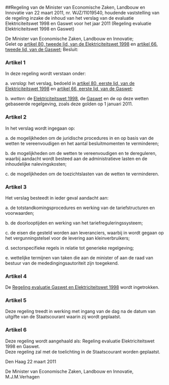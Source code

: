 <meta http-equiv='Content-Type' content='text/html; charset=utf-8' />

##Regeling van de Minister van Economische Zaken, Landbouw en Innovatie van 22 maart 2011, nr. WJZ/11019540, houdende vaststelling van de regeling inzake de inhoud van het verslag van de evaluatie Elektriciteitswet 1998 en Gaswet voor het jaar 2011 (Regeling evaluatie Elektriciteitswet 1998 en Gaswet)

De Minister van Economische Zaken, Landbouw en Innovatie;  
Gelet op [artikel 80, tweede lid, van de Elektriciteitswet 1998](../../../../../../../../wet/elektriciteitswet/1998/BWBR0009755/README.md) en [artikel 66, tweede lid, van de Gaswet](../../../../../../../../wet/gaswet/BWBR0011440/README.md);
Besluit:    

### Artikel  1  

In deze regeling wordt verstaan onder: 

a. *verslag:* het verslag, bedoeld in [artikel 80, eerste lid, van de Elektriciteitswet 1998](../../../../../../../../wet/elektriciteitswet/1998/BWBR0009755/README.md) en [artikel 66, eerste lid, van de Gaswet](../../../../../../../../wet/gaswet/BWBR0011440/README.md);  

b. *wetten:* de [Elektriciteitswet 1998](../../../../../../../../wet/elektriciteitswet/1998/BWBR0009755/README.md), de [Gaswet](../../../../../../../../wet/gaswet/BWBR0011440/README.md) en de op deze wetten gebaseerde regelgeving, zoals deze golden op 1 januari 2011.    

### Artikel  2  

In het verslag wordt ingegaan op: 

a. de mogelijkheden om de juridische procedures in en op basis van de wetten te vereenvoudigen en het aantal besluitmomenten te verminderen;  

b. de mogelijkheden om de wetten te vereenvoudigen en te dereguleren, waarbij aandacht wordt besteed aan de administratieve lasten en de inhoudelijke nalevingskosten;  

c. de mogelijkheden om de toezichtslasten van de wetten te verminderen.    

### Artikel  3  

Het verslag besteedt in ieder geval aandacht aan: 

a. de totstandkomingsprocedures en werking van de tariefstructuren en voorwaarden;  

b. de doorlooptijden en werking van het tariefreguleringssysteem;  

c. de eisen die gesteld worden aan leveranciers, waarbij in wordt gegaan op het vergunningstelsel voor de levering aan kleinverbruikers;  

d. sectorspecifieke regels in relatie tot generieke regelgeving;  

e. wettelijke termijnen van taken die aan de minister of aan de raad van bestuur van de mededingingsautoriteit zijn toegekend.    

### Artikel  4  

De [Regeling evaluatie Gaswet en Elektriciteitswet 1998](../../../../../../../../ministeriele-regeling/regeling/evaluatie/gaswet/en/elektriciteitswet/1998/BWBR0019586/README.md) wordt ingetrokken.  

### Artikel  5  

Deze regeling treedt in werking met ingang van de dag na de datum van uitgifte van de Staatscourant waarin zij wordt geplaatst.  

### Artikel  6  

Deze regeling wordt aangehaald als: Regeling evaluatie Elektriciteitswet 1998 en Gaswet.  
Deze regeling zal met de toelichting in de Staatscourant worden geplaatst.   

Den Haag 
22 maart 2011   

De 
Minister van Economische Zaken, Landbouw en Innovatie, 
M.J.M.Verhagen   
